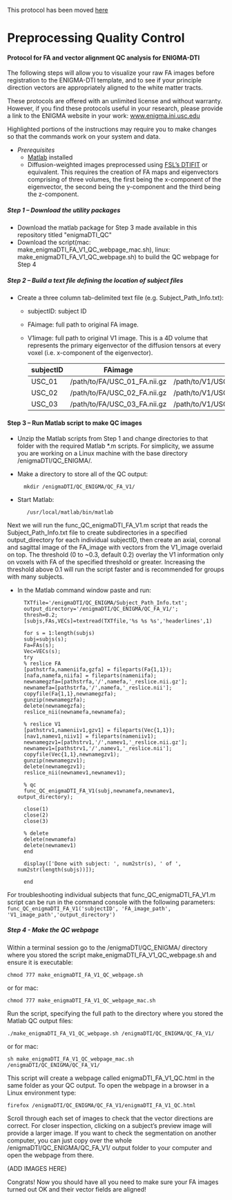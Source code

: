 This protocol has been moved [here](https://github.com/ENIGMA-git/ENIGMA-DTI-TBSS-Protocol/tree/master/vector_QC)


# Preprocessing Quality Control
#### Protocol for FA and vector alignment QC analysis for ENIGMA-DTI 
The following steps will allow you to visualize your raw FA images before registration to the ENIGMA-DTI template, and to see if your principle direction vectors are appropriately aligned to the white matter tracts.

These protocols are offered with an unlimited license and without warranty. However, if you find these protocols useful in your research, please provide a link to the ENIGMA website in your work: www.enigma.ini.usc.edu

Highlighted portions of the instructions may require you to make changes so that the commands work on your system and data. 

* _Prerequisites_
    * [Matlab](http://www.mathworks.com/products/matlab/) installed
    * Diffusion-weighted images preprocessed using [FSL’s DTIFIT](http://fsl.fmrib.ox.ac.uk/fsl/fsl4.0/fdt/fdt_dtifit.html) or equivalent. This requires the creation of FA maps and eigenvectors comprising of three volumes, the first being the x-component of the eigenvector, the second being the y-component and the third being the z-component.

##### Step 1 – Download the utility packages
* Download the matlab package for Step 3 made available in this repository titled "enigmaDTI_QC"
* Download the script(mac: make_enigmaDTI_FA_V1_QC_webpage_mac.sh), linux: make_enigmaDTI_FA_V1_QC_webpage.sh) to build the QC webpage for Step 4

##### Step 2 – Build a text file defining the location of subject files
* Create a three column tab-delimited text file (e.g. Subject_Path_Info.txt):
    * subjectID: subject ID
    * FAimage: full path to original FA image.
    * V1image: full path to original V1 image. This is a 4D volume that represents the primary eigenvector of the diffusion tensors at every voxel (i.e. x-component of the eigenvector).

      |  subjectID    |          FAimage              |            V1image            |
      | ------------- |:-----------------------------:| -----------------------------:|
      | USC_01        | /path/to/FA/USC_01_FA.nii.gz  | /path/to/V1/USC_01_V1.nii.gz  |
      | USC_02        | /path/to/FA/USC_02_FA.nii.gz  | /path/to/V1/USC_02_V1.nii.gz  |
      | USC_03        | /path/to/FA/USC_03_FA.nii.gz  | /path/to/V1/USC_03_V1.nii.gz  |
      
#### Step 3 – Run Matlab script to make QC images
* Unzip the Matlab scripts from Step 1 and change directories to that folder with the required Matlab *.m scripts. For simplicity, we assume you are working on a Linux machine with the base directory /enigmaDTI/QC_ENIGMA/.

* Make a directory to store all of the QC output:

        mkdir /enigmaDTI/QC_ENIGMA/QC_FA_V1/ 

* Start Matlab:

         /usr/local/matlab/bin/matlab

Next we will run the func_QC_enigmaDTI_FA_V1.m script that reads the Subject_Path_Info.txt file to create subdirectories in a specified output_directory for each individual subjectID, then create an axial, coronal and sagittal image of the FA_image with vectors from the V1_image overlaid on top. The threshold (0 to ~0.3, default 0.2) overlay the V1 information only on voxels with FA of the specified threshold or greater. Increasing the threshold above 0.1 will run the script faster and is recommended for groups with many subjects.

* In the Matlab command window paste and run:
     
        TXTfile='/enigmaDTI/QC_ENIGMA/Subject_Path_Info.txt';
        output_directory='/enigmaDTI/QC_ENIGMA/QC_FA_V1/';
        thresh=0.2;
        [subjs,FAs,VECs]=textread(TXTfile,'%s %s %s','headerlines',1)
        
        for s = 1:length(subjs) 
        subj=subjs(s);
        Fa=FAs(s);
        Vec=VECs(s);
        try
        % reslice FA
        [pathstrfa,nameniifa,gzfa] = fileparts(Fa{1,1});
        [nafa,namefa,niifa] = fileparts(nameniifa);
        newnamegzfa=[pathstrfa,'/',namefa,'_reslice.nii.gz'];
        newnamefa=[pathstrfa,'/',namefa,'_reslice.nii'];
        copyfile(Fa{1,1},newnamegzfa);
        gunzip(newnamegzfa);
        delete(newnamegzfa);
        reslice_nii(newnamefa,newnamefa);
        
        % reslice V1
        [pathstrv1,nameniiv1,gzv1] = fileparts(Vec{1,1});
        [nav1,namev1,niiv1] = fileparts(nameniiv1);
        newnamegzv1=[pathstrv1,'/',namev1,'_reslice.nii.gz'];
        newnamev1=[pathstrv1,'/',namev1,'_reslice.nii'];
        copyfile(Vec{1,1},newnamegzv1);
        gunzip(newnamegzv1);
        delete(newnamegzv1);
        reslice_nii(newnamev1,newnamev1);
        
        % qc
        func_QC_enigmaDTI_FA_V1(subj,newnamefa,newnamev1, output_directory);
        
        close(1)
        close(2)
        close(3)
        
        % delete
        delete(newnamefa)
        delete(newnamev1)
        end
        
        display(['Done with subject: ', num2str(s), ' of ', num2str(length(subjs))]);
        
        end

For troubleshooting individual subjects that func_QC_enigmaDTI_FA_V1.m script can be run in the command console with the following parameters:
``` func_QC_enigmaDTI_FA_V1('subjectID', 'FA_image_path', 'V1_image_path','output_directory') ```

##### Step 4 - Make the QC webpage
Within a terminal session go to the /enigmaDTI/QC_ENIGMA/ directory where you stored the script make_enigmaDTI_FA_V1_QC_webpage.sh and ensure it is executable:
    
    chmod 777 make_enigmaDTI_FA_V1_QC_webpage.sh

or for mac:
    
    chmod 777 make_enigmaDTI_FA_V1_QC_webpage_mac.sh
    
Run the script, specifying the full path to the directory where you stored the Matlab QC output files:

    ./make_enigmaDTI_FA_V1_QC_webpage.sh /enigmaDTI/QC_ENIGMA/QC_FA_V1/ 
    
or for mac:
    
    sh make_enigmaDTI_FA_V1_QC_webpage_mac.sh /enigmaDTI/QC_ENIGMA/QC_FA_V1/
    
This script will create a webpage called enigmaDTI_FA_V1_QC.html in the same folder as your QC output. To open the webpage in a browser in a Linux environment type:

    firefox /enigmaDTI/QC_ENIGMA/QC_FA_V1/enigmaDTI_FA_V1_QC.html
    
Scroll through each set of images to check that the vector directions are correct. For closer inspection, clicking on a subject’s preview image will provide a larger image. If you want to check the segmentation on another computer, you can just copy over the whole /enigmaDTI/QC_ENIGMA/QC_FA_V1/ output folder to your computer and open the webpage from there.

(ADD IMAGES HERE)

Congrats! Now you should have all you need to make sure your FA images turned out OK and their vector fields are aligned!

